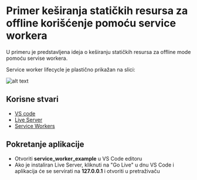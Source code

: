 # Primer keširanja statičkih resursa za offline korišćenje pomoću service workera

U primeru je predstavljena ideja o keširanju statičkih resursa za offline mode pomoću servise workera.

Service worker lifecycle je plastično prikažan na slici:

![alt text](https://developers.google.com/web/fundamentals/primers/service-workers/images/sw-lifecycle.png "Service Worker Lifecycle")

## Korisne stvari
* [VS code](https://code.visualstudio.com/)
* [Live Server](https://marketplace.visualstudio.com/items?itemName=ritwickdey.LiveServer)
* [Service Workers](https://developers.google.com/web/fundamentals/primers/service-workers)
## Pokretanje aplikacije

* Otvoriti __service_worker_example__ u VS Code editoru
* Ako je instaliran Live Server, kliknuti na "Go Live" u dnu VS Code i aplikacija će se servirati na __127.0.0.1__ i otvoriti u pretraživaču